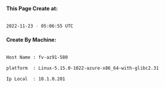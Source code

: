 
   
#### This Page Create at:

```bash

2022-11-23 - 05:06:55 UTC

```

#### Create By Machine:

```bash

Host Name : fv-az91-580

platform  : Linux-5.15.0-1022-azure-x86_64-with-glibc2.31

Ip Local  : 10.1.0.201

```

